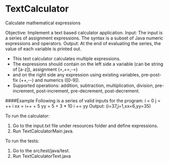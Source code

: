 # TextCalculator
Calculate mathematical expressions

Objective: Implement a text based calculator application.
Input: The input is a series of assignment expressions. The syntax is a subset of Java numeric expressions and operators.
Output: At the end of evaluating the series, the value of each variable is printed out.

* This text calculator calculates multiple expressions.
* The expressions should contain on the left side a variable (can be string of [a-z]), assignment (=,+=,-=)
* and on the right side any expression using existing variables, pre-post-fix (++,--) and numerics ([0-9]).
* Supported operations: addition, subtraction, multiplication, division, pre-increment, post-increment, pre-decrement, post-decrement.


####Example
Following is a series of valid inputs for the program:
i = 0
j = ++ i
xx = i++ + 5
yy = 5 + 3 * 10
i += yy
Output:
(i=37,j=1,xx=6,yy=35)

To run the calculator:
1. Go to the input.txt file under resources folder and define expressions.
2. Run TextCalculatorMain.java.

To run the tests:
1. Go to the src/test/java/test.
2. Run TextCalculatorText.java

